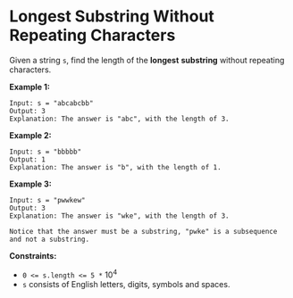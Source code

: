 # Longest Substring Without Repeating Characters


Given a string `s`, find the length of the **longest** 
**substring**
 without repeating characters.

 

**Example 1:**

    Input: s = "abcabcbb"
    Output: 3
    Explanation: The answer is "abc", with the length of 3.

**Example 2:**

    Input: s = "bbbbb"
    Output: 1
    Explanation: The answer is "b", with the length of 1.

**Example 3:**

    Input: s = "pwwkew"
    Output: 3
    Explanation: The answer is "wke", with the length of 3.
    
    Notice that the answer must be a substring, "pwke" is a subsequence and not a substring.
 

**Constraints:**

- `0 <= s.length <= 5 *` $10^4$
- `s` consists of English letters, digits, symbols and spaces.